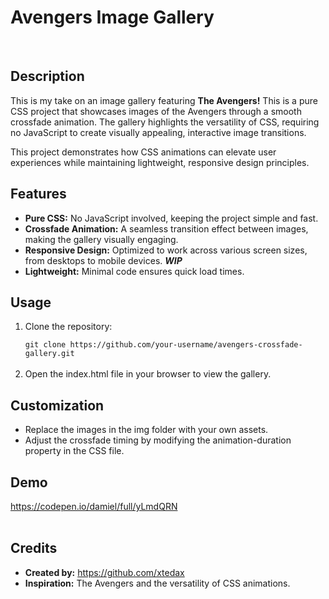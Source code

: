 <h1>Avengers Image Gallery</h1>
<br>
<h2>Description</h2>
<p>This is my take on an image gallery featuring <b>The Avengers!</b> This is a pure CSS project that showcases images of the Avengers through a smooth crossfade animation. The gallery highlights the versatility of CSS, requiring no JavaScript to create visually appealing, interactive image transitions.</p>
<p>This project demonstrates how CSS animations can elevate user experiences while maintaining lightweight, responsive design principles.</p>

<h2>Features</h2>
<ul>
<li><b>Pure CSS:</b> No JavaScript involved, keeping the project simple and fast.</li>
<li><b>Crossfade Animation:</b> A seamless transition effect between images, making the gallery visually engaging.</li>
<li><b>Responsive Design:</b> Optimized to work across various screen sizes, from desktops to mobile devices. <b><i>WIP</i></b></li>
<li><b>Lightweight:</b> Minimal code ensures quick load times.</li>
</ul>

<h2>Usage</h2>
<ol>
<li>Clone the repository:</li>
<code>
git clone https://github.com/your-username/avengers-crossfade-gallery.git
</code><br>
<li>Open the index.html file in your browser to view the gallery.</li>
</ol>

<h2>Customization</h2>
<ul>
<li>Replace the images in the img folder with your own assets.</li>
<li>Adjust the crossfade timing by modifying the animation-duration property in the CSS file.</li>
</ul>

<h2>Demo</h2>
<a href="https://codepen.io/damiel/full/yLmdQRN" target="_blank">https://codepen.io/damiel/full/yLmdQRN</a>
<br><br>
<h2>Credits</h2>
<ul>
<li><b>Created by:</b> <a href="https://github.com/xtedax">https://github.com/xtedax</a></li>
<li><b>Inspiration:</b> The Avengers and the versatility of CSS animations.</li>
</ul>
<br><br>
